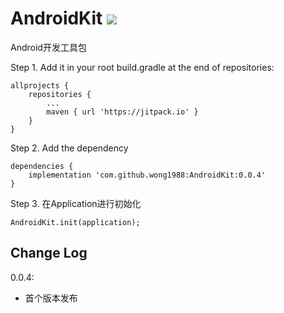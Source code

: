 # AndroidKit [![](https://www.jitpack.io/v/wong1988/AndroidKit.svg)](https://www.jitpack.io/#wong1988/AndroidKit)

Android开发工具包

Step 1. Add it in your root build.gradle at the end of repositories:
```
allprojects {
    repositories {
        ...
        maven { url 'https://jitpack.io' }
    }
}
```
Step 2. Add the dependency
```
dependencies {
    implementation 'com.github.wong1988:AndroidKit:0.0.4'
}
```
Step 3. 在Application进行初始化
```
AndroidKit.init(application);
```


## Change Log

0.0.4:

 * 首个版本发布
